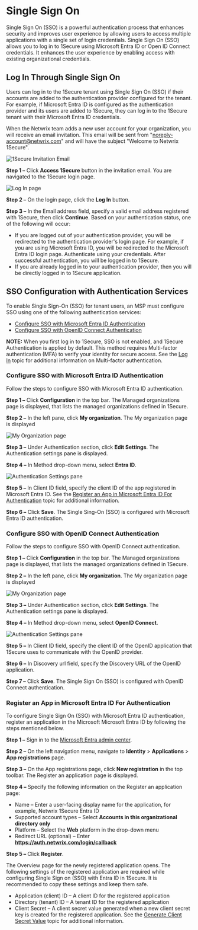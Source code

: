 # Single Sign On

Single Sign On (SSO) is a powerful authentication process that enhances security and improves user experience by allowing users to access multiple applications with a single set of login credentials. Single Sign On (SSO) allows you to log in to 1Secure using Microsoft Entra ID or Open ID Connect credentials. It enhances the user experience by enabling access with existing organizational credentials.

## Log In Through Single Sign On

Users can log in to the 1Secure tenant using Single Sign On (SSO) if their accounts are added to the authentication provider configured for the tenant. For example, if Microsoft Entra ID is configured as the authentication provider and its users are added to 1Secure, they can log in to the 1Secure tenant with their Microsoft Entra ID credentials.

When the Netwrix team adds a new user account for your organization, you will receive an email invitation. This email will be sent from "noreply-account@netwrix.com" and will have the subject "Welcome to Netwrix 1Secure".

![1Secure Invitation Email](/img/product_docs/1secure/admin/login/1secureinvitation%28sso%29.webp)

__Step 1 –__ Click __Access 1Secure__ button in the invitation email. You are navigated to the 1Secure login page.

![Log In page](/img/product_docs/1secure/admin/login/companylogin.webp)

__Step 2 –__ On the login page, click the __Log In__ button.

__Step 3 –__ In the Email address field, specify a valid email address registered with 1Secure, then click __Continue__. Based on your authentication status, one of the following will occur:

- If you are logged out of your authentication provider, you will be redirected to the authentication provider's login page. For example, if you are using Microsoft Entra ID, you will be redirected to the Microsoft Entra ID login page. Authenticate using your credentials. After successful authentication, you will be logged in to 1Secure.
- If you are already logged in to your authentication provider, then you will be directly logged in to 1Secure application.

## SSO Configuration with Authentication Services

To enable Single Sign-On (SSO) for tenant users, an MSP must configure SSO using one of the following authentication services:

- [Configure SSO with Microsoft Entra ID Authentication](#configure-sso-with-microsoft-entra-id-authentication)
- [Configure SSO with OpenID Connect Authentication](#configure-sso-with-openid-connect-authentication)

__NOTE:__ When you first log in to 1Secure, SSO is not enabled, and 1Secure Authentication is applied by default. This method requires Multi-factor authentication (MFA) to verify your identity for secure access. See the [Log In](/docs/1secure/admin/login/login.md#log-in) topic for additional information on Multi-factor authentication.

### Configure SSO with Microsoft Entra ID Authentication

Follow the steps to configure SSO with Microsoft Entra ID authentication.

__Step 1 –__ Click __Configuration__ in the top bar. The Managed organizations page is displayed, that lists the managed organizations defined in 1Secure.

__Step 2 –__ In the left pane, click __My organization__. The My organization page is displayed

![My Organization page](/img/product_docs/1secure/admin/login/myorg_authentication.webp)

__Step 3 –__ Under Authentication section, click __Edit Settings__. The Authentication settings pane is displayed.

__Step 4 –__ In Method drop-down menu, select __Entra ID__.

![Authentication Settings pane](/img/product_docs/1secure/admin/login/entraidauth.webp)

__Step 5 –__ In Client ID field, specify the client ID of the app registered in Microsoft Entra ID. See the [Register an App in Microsoft Entra ID For Authentication](#register-an-app-in-microsoft-entra-id-for-authentication) topic for additional information.

__Step 6 –__ Click __Save__. The Single Sing-On (SSO) is configured with Microsoft Entra ID authentication.

### Configure SSO with OpenID Connect Authentication

Follow the steps to configure SSO with OpenID Connect authentication.

__Step 1 –__ Click __Configuration__ in the top bar. The Managed organizations page is displayed, that lists the managed organizations defined in 1Secure.

__Step 2 –__ In the left pane, click __My organization__. The My organization page is displayed

![My Organization page](/img/product_docs/1secure/admin/login/myorg_authentication.webp)

__Step 3 –__ Under Authentication section, click __Edit Settings__. The Authentication settings pane is displayed.

__Step 4 –__ In Method drop-down menu, select __OpenID Connect__.

![Authentication Settings pane](/img/product_docs/1secure/admin/login/openidconnectauth.webp)

__Step 5 –__ In Client ID field, specify the client ID of the OpenID application that 1Secure uses to communicate with the OpenID provider.

__Step 6 –__ In Discovery url field, specify the Discovery URL of the OpenID application.

__Step 7 –__ Click __Save__. The Single Sign On (SSO) is configured with OpenID Connect authentication.

### Register an App in Microsoft Entra ID For Authentication

To configure Single Sign On (SSO) with Microsoft Entra ID authentication, register an application in the Microsoft Microsoft Entra ID by following the steps mentioned below.

__Step 1 –__ Sign in to the [Microsoft Entra admin center](https://entra.microsoft.com/).

__Step 2 –__ On the left navigation menu, navigate to __Identity__ > __Applications__ > __App registrations__ page.

__Step 3 –__ On the App registrations page, click __New registration__ in the top toolbar. The Register an application page is displayed.

__Step 4 –__ Specify the following information on the Register an application page:

- Name – Enter a user-facing display name for the application, for example, Netwrix 1Secure Entra ID
- Supported account types – Select __Accounts in this organizational directory only__
- Platform – Select the __Web__ platform in the drop-down menu
- Redirect URL (optional) – Enter __https://auth.netwrix.com/login/callback__

__Step 5 –__ Click __Register__.

The Overview page for the newly registered application opens. The following settings of the registered application are required while configuring Single Sign on (SSO) with Entra ID in 1Secure. It is recommended to copy these settings and keep them safe.

- Application (client) ID – A client ID for the registered application
- Directory (tenant) ID – A tenant ID for the registered application
- Client Secret – A client secret value generated when a new client secret key is created for the registered application. See the [Generate Client Secret Value](/docs/1secure/configuration/entraid/registerconfig.md#generate-client-secret-value) topic for additional information.
